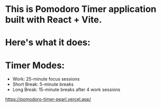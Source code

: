 # This is Pomodoro Timer application built with React + Vite.

# Here's what it does:

# Timer Modes:

- Work: 25-minute focus sessions
- Short Break: 5-minute breaks
- Long Break: 15-minute breaks after 4 work sessions

https://pomodoro-timer-pearl.vercel.app/
